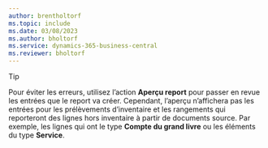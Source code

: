 ```yaml
---
author: brentholtorf
ms.topic: include
ms.date: 03/08/2023
ms.author: bholtorf
ms.service: dynamics-365-business-central
ms.reviewer: bholtorf
---
```


> [!TIP]
> Pour éviter les erreurs, utilisez l’action **Aperçu report** pour passer en revue les entrées que le report va créer. Cependant, l’aperçu n’affichera pas les entrées pour les prélèvements d’inventaire et les rangements qui reporteront des lignes hors inventaire à partir de documents source. Par exemple, les lignes qui ont le type **Compte du grand livre** ou les éléments du type **Service**.